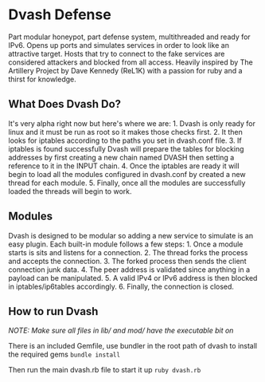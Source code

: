Dvash Defense
=============

Part modular honeypot, part defense system, multithreaded and ready for IPv6.  Opens up ports and simulates services in order to look like an attractive target.  Hosts that try to connect to the fake services are considered attackers and blocked from all access.  Heavily inspired by The Artillery Project by Dave Kennedy (ReL1K) with a passion for ruby and a thirst for knowledge.

What Does Dvash Do?
-------------------

It's very alpha right now but here's where we are:
	1. Dvash is only ready for linux and it must be run as root so it makes those checks first.
	2. It then looks for iptables according to the paths you set in dvash.conf file.
	3. If iptables is found successfully Dvash will prepare the tables for blocking addresses by first creating a new chain named DVASH then setting a reference to it in the INPUT chain.
	4. Once the iptables are ready it will begin to load all the modules configured in dvash.conf by created a new thread for each module.
	5. Finally, once all the modules are successfully loaded the threads will begin to work.

Modules
-------

Dvash is designed to be modular so adding a new service to simulate is an easy plugin.  Each built-in module follows a few steps:
	1. Once a module starts is sits and listens for a connection.
	2. The thread forks the process and accepts the connection.
	3. The forked process then sends the client connection junk data.
	4. The peer address is validated since anything in a payload can be manipulated.
	5. A valid IPv4 or IPv6 address is then blocked in iptables/ip6tables accordingly.
	6. Finally, the connection is closed.

How to run Dvash
----------------

*NOTE: Make sure all files in lib/ and mod/ have the executable bit on*

There is an included Gemfile, use bundler in the root path of dvash to install the required gems
`bundle install`

Then run the main dvash.rb file to start it up
`ruby dvash.rb`